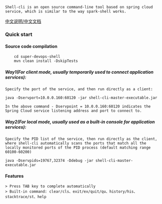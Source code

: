 	Shell-cli is an open source command-line tool based on spring cloud service, which is similar to the way spark-shell works.

[中文说明/中文文档](http://xxx/README_CN.md)

### Quick start

#### Source code compilation
```
	cd super-devops-shell
	mvn clean install -DskipTests 
```

##### Way1(For client mode, usually temporarily used to connect application services):
	Specify the port of the service, and then run directly as a client:
```
java -Dservport=10.0.0.160:60120 -jar shell-cli-master-executable.jar
```
	
	In the above command - Dservpoint = 10.0.0.160:60120 indicates the Spring Cloud service listening address and port to connect to.

##### Way2(For local mode, usually used as a built-in console for application services):
	Specify the PID list of the service, then run directly as the client, where shell-cli automatically scans the ports that match all the locally monitored ports of the PID process (default matching range 60100-60200)

```
java -Dservpids=19767,32374 -Ddebug -jar shell-cli-master-executable.jar 
```

#### Features
	> Press TAB key to complete automatically
	> Built-in command: clear/cls、exit/ex/quit/qu、history/his、stacktrace/st、help
	